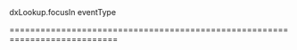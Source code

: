 <!--id-->dxLookup.focusIn<!--/id-->
<!--merge--><!--/merge-->
<!--hidden--><!--/hidden-->
<!--type-->eventType<!--/type-->
===========================================================================
